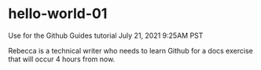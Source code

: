 # hello-world-01
Use for the Github Guides tutorial
July 21, 2021 9:25AM PST

Rebecca is a technical writer who needs to learn Github for a docs exercise that will occur 4 hours from now.
